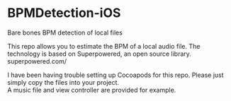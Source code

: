 # BPMDetection-iOS
Bare bones BPM detection of local files

This repo allows you to estimate the BPM of a local audio file.
The technology is based on Superpowered, an open source library.  superpowered.com/

I have been having trouble setting up Cocoapods for this repo.  Please just simply copy the files into your project.  
A music file and view controller are provided for example.
